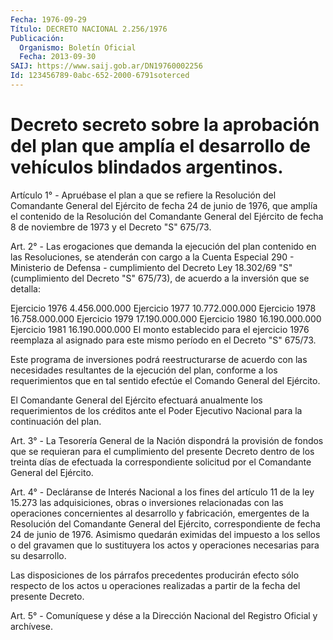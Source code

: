 ```yaml
---
Fecha: 1976-09-29
Título: DECRETO NACIONAL 2.256/1976
Publicación:
  Organismo: Boletín Oficial
  Fecha: 2013-09-30
SAIJ: https://www.saij.gob.ar/DN19760002256
Id: 123456789-0abc-652-2000-6791soterced
---
```

# Decreto secreto sobre la aprobación del plan que amplía el desarrollo de vehículos blindados argentinos.

<a id="1"></a>
Artículo 1° - Apruébase el plan a que se refiere la Resolución del Comandante General del Ejército de fecha 24 de junio de 1976, que amplía el contenido de la Resolución del Comandante General del Ejército de fecha 8 de noviembre de 1973 y el Decreto "S" 675/73.

<a id="2"></a>
Art. 2° - Las erogaciones que demanda la ejecución del plan contenido en las Resoluciones, se atenderán con cargo a la Cuenta Especial 290 - Ministerio de Defensa - cumplimiento del Decreto Ley 18.302/69 "S" (cumplimiento del Decreto "S" 675/73), de acuerdo a la inversión que se detalla:

Ejercicio 1976 4.456.000.000 Ejercicio 1977 10.772.000.000 Ejercicio 1978 16.758.000.000 Ejercicio 1979 17.190.000.000 Ejercicio 1980 16.190.000.000 Ejercicio 1981 16.190.000.000  El monto establecido para el ejercicio 1976 reemplaza al asignado para este mismo período en el Decreto "S" 675/73.

Este programa de inversiones podrá reestructurarse de acuerdo con las necesidades resultantes de la ejecución del plan, conforme a los requerimientos que en tal sentido efectúe el Comando General del Ejército.

El Comandante General del Ejército efectuará anualmente los requerimientos de los créditos ante el Poder Ejecutivo Nacional para la continuación del plan.

<a id="3"></a>
Art. 3° - La Tesorería General de la Nación dispondrá la provisión de fondos que se requieran para el cumplimiento del presente Decreto dentro de los treinta días de efectuada la correspondiente solicitud por el Comandante General del Ejército.

<a id="4"></a>
Art. 4° - Decláranse de Interés Nacional a los fines del artículo 11 de la ley 15.273 las adquisiciones, obras o inversiones relacionadas con las operaciones concernientes al desarrollo y fabricación, emergentes de la Resolución del Comandante General del Ejército, correspondiente de fecha 24 de junio de 1976. Asimismo quedarán eximidas del impuesto a los sellos o del gravamen que lo sustituyera los actos y operaciones necesarias para su desarrollo.

Las disposiciones de los párrafos precedentes producirán efecto sólo respecto de los actos u operaciones realizadas a partir de la fecha del presente Decreto.

<a id="5"></a>
Art. 5° - Comuníquese y dése a la Dirección Nacional del Registro Oficial y archívese.